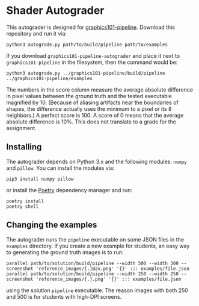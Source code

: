 # Shader Autograder

This autograder is designed for [graphics101-pipeline](http://github.com/yig/graphics101-pipeline).
Download this repository and run it via:

    python3 autograde.py path/to/build/pipeline path/to/examples

If you download `graphics101-pipeline-autograder` and place it
next to `graphics101-pipeline` in the filesystem, then the command would be:

    python3 autograde.py ../graphics101-pipeline/build/pipeline ../graphics101-pipeline/examples

The numbers in the score column measure the average absolute difference in pixel values between the ground truth and the tested executable magnified by 10.
(Because of aliasing artifacts near the boundaries of shapes, the difference actually uses the minimum to a pixel or its 8 neighbors.)
A perfect score is 100. A score of 0 means that the average absolute difference is 10%.
This does not translate to a grade for the assignment.

## Installing

The autograder depends on Python 3.x and the following modules: `numpy` and `pillow`. You can install the modules via:

    pip3 install numpy pillow

or install the [Poetry](https://python-poetry.org/) dependency manager and run:

    poetry install
    poetry shell

## Changing the examples

The autograder runs the `pipeline` executable on some JSON files in the
`examples` directory. If you create a new example for students, an easy way to generating the ground truth images is to run:

    parallel path/to/solution/build/pipeline --width 500 --width 500 --screenshot 'reference_images/{.}@2x.png' '{}' ::: examples/file.json
    parallel path/to/solution/build/pipeline --width 250 --width 250 --screenshot 'reference_images/{.}.png' '{}' ::: examples/file.json

using the solution `pipeline` executable. The reason images with both 250 and 500 is for students with high-DPI screens.
